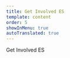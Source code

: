 ```yaml
---
title: Get Involved ES
template: content
order: 5
showInMenu: true
autoTranslated: true
---
```


Get Involved ES
